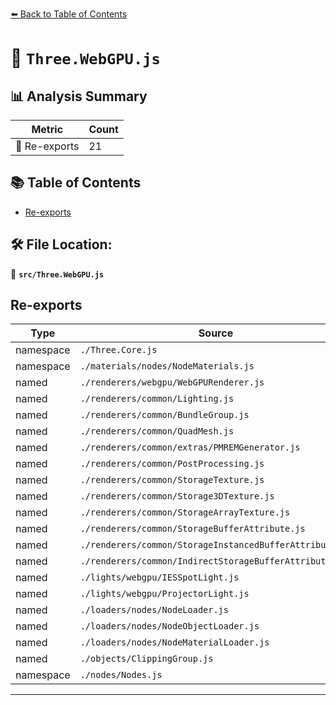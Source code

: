 [⬅️ Back to Table of Contents](../index.md)

# 📄 `Three.WebGPU.js`

## 📊 Analysis Summary

| Metric | Count |
|--------|-------|
| 🔄 Re-exports | 21 |

## 📚 Table of Contents

- [Re-exports](#re-exports)

## 🛠️ File Location:
📂 **`src/Three.WebGPU.js`**

## Re-exports

| Type | Source | Exported Names |
|------|--------|----------------|
| namespace | `./Three.Core.js` | * |
| namespace | `./materials/nodes/NodeMaterials.js` | * |
| named | `./renderers/webgpu/WebGPURenderer.js` | WebGPURenderer |
| named | `./renderers/common/Lighting.js` | Lighting |
| named | `./renderers/common/BundleGroup.js` | BundleGroup |
| named | `./renderers/common/QuadMesh.js` | QuadMesh |
| named | `./renderers/common/extras/PMREMGenerator.js` | PMREMGenerator |
| named | `./renderers/common/PostProcessing.js` | PostProcessing |
| named | `./renderers/common/StorageTexture.js` | StorageTexture |
| named | `./renderers/common/Storage3DTexture.js` | Storage3DTexture |
| named | `./renderers/common/StorageArrayTexture.js` | StorageArrayTexture |
| named | `./renderers/common/StorageBufferAttribute.js` | StorageBufferAttribute |
| named | `./renderers/common/StorageInstancedBufferAttribute.js` | StorageInstancedBufferAttribute |
| named | `./renderers/common/IndirectStorageBufferAttribute.js` | IndirectStorageBufferAttribute |
| named | `./lights/webgpu/IESSpotLight.js` | IESSpotLight |
| named | `./lights/webgpu/ProjectorLight.js` | ProjectorLight |
| named | `./loaders/nodes/NodeLoader.js` | NodeLoader |
| named | `./loaders/nodes/NodeObjectLoader.js` | NodeObjectLoader |
| named | `./loaders/nodes/NodeMaterialLoader.js` | NodeMaterialLoader |
| named | `./objects/ClippingGroup.js` | ClippingGroup |
| namespace | `./nodes/Nodes.js` | * |


---